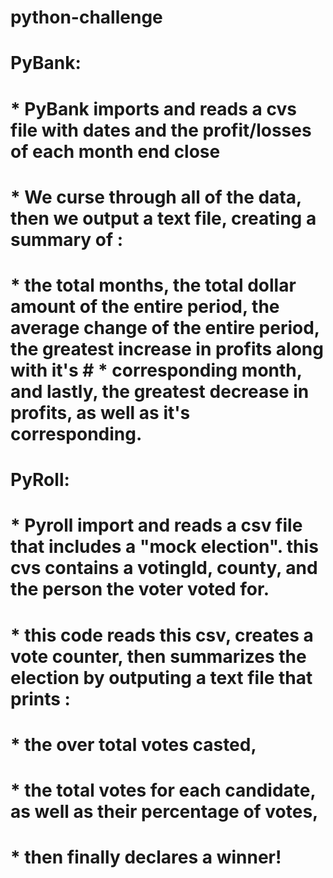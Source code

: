 # python-challenge

# PyBank:

#   * PyBank imports and reads a cvs file with dates and the profit/losses of each month end close

#   * We curse through all of the data, then we output a text file, creating a summary of : 
#        * the total months, the total dollar amount of the entire period, the  average change of the entire period, the greatest increase in profits along with it's #        * corresponding month, and lastly, the greatest decrease in profits, as well as it's corresponding.

# PyRoll: 

#   * Pyroll import and reads a csv file that includes a "mock election". this cvs contains a votingId, county, and the person the voter voted for.

#   * this code reads this csv, creates a vote counter, then summarizes the election by outputing a text file that prints : 
#       * the over total votes casted, 
#       * the total votes for each candidate, as well as their percentage of votes,
#       * then finally declares a winner! 
